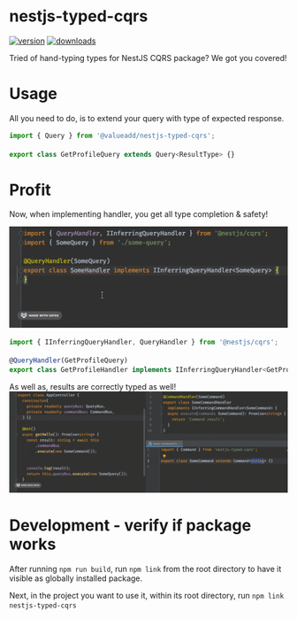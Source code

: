 # nestjs-typed-cqrs

[![version](https://img.shields.io/npm/v/@nestjs-architects/typed-cqrs.svg)](https://www.npmjs.com/package/@nestjs-architects/typed-cqrs)
[![downloads](https://img.shields.io/npm/dt/@nestjs-architects/typed-cqrs.svg)](https://www.npmjs.com/package/@nestjs-architects/typed-cqrs)


Tried of hand-typing types for NestJS CQRS package? We got you covered!

# Usage

All you need to do, is to extend your query with type of expected response.

```typescript
import { Query } from '@valueadd/nestjs-typed-cqrs';

export class GetProfileQuery extends Query<ResultType> {}
```

# Profit

Now, when implementing handler, you get all type completion & safety!

![showcase-handler](typed-handler.gif)

```typescript
import { IInferringQueryHandler, QueryHandler } from '@nestjs/cqrs';

@QueryHandler(GetProfileQuery)
export class GetProfileHandler implements IInferringQueryHandler<GetProfileQuery> {}
```

As well as, results are correctly typed as well!
![showcase-handler](typed-outcome.gif)

# Development - verify if package works

After running `npm run build`, run `npm link` from the root directory to have it visible as globally installed package.

Next, in the project you want to use it, within its root directory, run `npm link nestjs-typed-cqrs`
